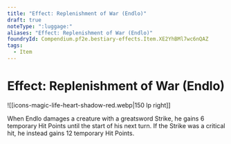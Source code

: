 ```yaml
---
title: "Effect: Replenishment of War (Endlo)"
draft: true
noteType: ":luggage:"
aliases: "Effect: Replenishment of War (Endlo)"
foundryId: Compendium.pf2e.bestiary-effects.Item.XE2YhBMl7wc6nQAZ
tags:
  - Item
---
```


# Effect: Replenishment of War (Endlo)
![[icons-magic-life-heart-shadow-red.webp|150 lp right]]

When Endlo damages a creature with a greatsword Strike, he gains 6 temporary Hit Points until the start of his next turn. If the Strike was a critical hit, he instead gains 12 temporary Hit Points.
